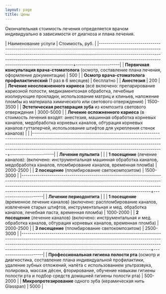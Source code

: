 ```yaml
---
layout: page
title: Цены
---
```


Окончательная стоимость лечения определяется врачом индивидуально в зависимости от диагноза и плана лечения.

| Наименование услуги                                                                                                                                                                                                                                                                                       | Стоимость,&nbsp;руб. |
|-----------------------------------------------------------------------------------------------------------------------------------------------------------------------------------------------------------------------------------------------------------------------------------------------------------+----------------------|
| **Первичная консультация врача-стоматолога** (осмотр, составление плана лечения, оформление документации)                                                                                                                                                                                                 |                  500 |
| **Осмотр врача-стоматолога профилактический** (1 раз в 6 месяцев)                                                                                                                                                                                                                                         |            бесплатно |
| **Анестезия**                                                                                                                                                                                                                                                                                             |                  200 |
| **Лечение неосложненного кариеса** (всё включено: препарирование кариозной полости, медикаментозная обработка, лечебные изолирующие прокладки, использование матриц и клиньев, наложение пломбы из материала химического или светового отверждения)                                                       |            1500-3500 |
| **Эстетическая реставрация зуба** из композита светового отверждения                                                                                                                                                                                                                                      |            3000-5000 |
| **Лечение осложненного кариеса** (в стоимость лечения входят: анестезия, машинная обработка корневых каналов, медобработка корневых каналов, обтурация корневых каналов гуттаперчей, использование штифтов для укрепления стенок каналов)                                                                 |                      |
|-----------------------------------------------------------------------------------------------------------------------------------------------------------------------------------------------------------------------------------------------------------------------------------------------------------+----------------------|
| **Лечение пульпита**                                                                                                                                                                                                                                                                                      |                      |
| **1 посещение** (лечение каналов): (включено: инструментальная машинная обработка каналов, медобработка каналов, пломбирование каналов, временная пломба)                                                                                                                                                 |            2000-2500 |
| **2 посещение** (пломбирование светокомпозитом)                                                                                                                                                                                                                                                           |            1500-3000 |
|-----------------------------------------------------------------------------------------------------------------------------------------------------------------------------------------------------------------------------------------------------------------------------------------------------------+----------------------|
| **Лечение периодонтита**                                                                                                                                                                                                                                                                                  |                      |
| **1 посещение** (временное лечение каналов) (включено: распломбирование каналов, извлечение старых штифтов, инструментальная и мед. обработка каналов, лечебная паста, временная пломба)                                                                                                                  |            1000-2000 |
| **2 посещение** (лечение каналов) (включено: инструментальная и мед. обработка каналов, обтурация корневых каналов, временная пломба)                                                                                                                                                                     |            2000-2500 |
| **3 посещение** (пломбирование светокомпозитом)                                                                                                                                                                                                                                                           |            2500-3000 |
|-----------------------------------------------------------------------------------------------------------------------------------------------------------------------------------------------------------------------------------------------------------------------------------------------------------+----------------------|
| **Профессиональная гигиена полости рта** (осмотр и диагностика, составление плана индивидуальной профилактики, удаление зубных отложений, налёта с использованием ультразвука, полировка, массаж дёсен, фторирование, обучение навыкам гигиены полости рта и подбор средств домашней гигиены полости рта) |             500-2000 |
| **Микропротезирование** одного зуба (керамическая нить Glasspan)                                                                                                                                                                                                                                          |                 5000 |
